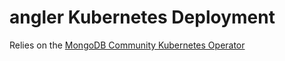 # angler Kubernetes Deployment

Relies on the [MongoDB Community Kubernetes Operator](https://github.com/mongodb/mongodb-kubernetes-operator?tab=readme-ov-file)